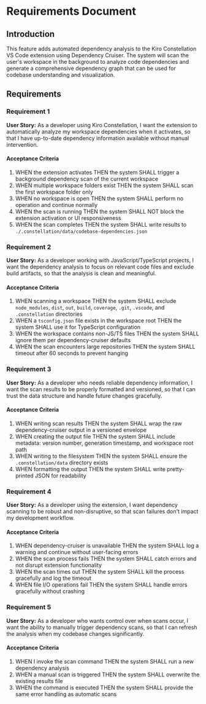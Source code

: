 # Requirements Document

## Introduction

This feature adds automated dependency analysis to the Kiro Constellation VS Code extension using Dependency Cruiser. The system will scan the user's workspace in the background to analyze code dependencies and generate a comprehensive dependency graph that can be used for codebase understanding and visualization.

## Requirements

### Requirement 1

**User Story:** As a developer using Kiro Constellation, I want the extension to automatically analyze my workspace dependencies when it activates, so that I have up-to-date dependency information available without manual intervention.

#### Acceptance Criteria

1. WHEN the extension activates THEN the system SHALL trigger a background dependency scan of the current workspace
2. WHEN multiple workspace folders exist THEN the system SHALL scan the first workspace folder only
3. WHEN no workspace is open THEN the system SHALL perform no operation and continue normally
4. WHEN the scan is running THEN the system SHALL NOT block the extension activation or UI responsiveness
5. WHEN the scan completes THEN the system SHALL write results to `./.constellation/data/codebase-dependencies.json`

### Requirement 2

**User Story:** As a developer working with JavaScript/TypeScript projects, I want the dependency analysis to focus on relevant code files and exclude build artifacts, so that the analysis is clean and meaningful.

#### Acceptance Criteria

1. WHEN scanning a workspace THEN the system SHALL exclude `node_modules`, `dist`, `out`, `build`, `coverage`, `.git`, `.vscode`, and `.constellation` directories
2. WHEN a `tsconfig.json` file exists in the workspace root THEN the system SHALL use it for TypeScript configuration
3. WHEN the workspace contains non-JS/TS files THEN the system SHALL ignore them per dependency-cruiser defaults
4. WHEN the scan encounters large repositories THEN the system SHALL timeout after 60 seconds to prevent hanging

### Requirement 3

**User Story:** As a developer who needs reliable dependency information, I want the scan results to be properly formatted and versioned, so that I can trust the data structure and handle future changes gracefully.

#### Acceptance Criteria

1. WHEN writing scan results THEN the system SHALL wrap the raw dependency-cruiser output in a versioned envelope
2. WHEN creating the output file THEN the system SHALL include metadata: version number, generation timestamp, and workspace root path
3. WHEN writing to the filesystem THEN the system SHALL ensure the `.constellation/data` directory exists
4. WHEN formatting the output THEN the system SHALL write pretty-printed JSON for readability

### Requirement 4

**User Story:** As a developer using the extension, I want dependency scanning to be robust and non-disruptive, so that scan failures don't impact my development workflow.

#### Acceptance Criteria

1. WHEN dependency-cruiser is unavailable THEN the system SHALL log a warning and continue without user-facing errors
2. WHEN the scan process fails THEN the system SHALL catch errors and not disrupt extension functionality
3. WHEN the scan times out THEN the system SHALL kill the process gracefully and log the timeout
4. WHEN file I/O operations fail THEN the system SHALL handle errors gracefully without crashing

### Requirement 5

**User Story:** As a developer who wants control over when scans occur, I want the ability to manually trigger dependency scans, so that I can refresh the analysis when my codebase changes significantly.

#### Acceptance Criteria

1. WHEN I invoke the scan command THEN the system SHALL run a new dependency analysis
2. WHEN a manual scan is triggered THEN the system SHALL overwrite the existing results file
3. WHEN the command is executed THEN the system SHALL provide the same error handling as automatic scans